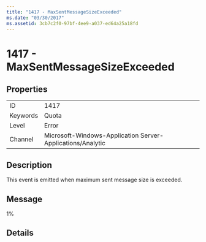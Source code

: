 ```yaml
---
title: "1417 - MaxSentMessageSizeExceeded"
ms.date: "03/30/2017"
ms.assetid: 3cb7c2f0-97bf-4ee9-a037-ed64a25a18fd
---
```

# 1417 - MaxSentMessageSizeExceeded
## Properties  
  
|||  
|-|-|  
|ID|1417|  
|Keywords|Quota|  
|Level|Error|  
|Channel|Microsoft-Windows-Application Server-Applications/Analytic|  
  
## Description  
 This event is emitted when maximum sent message size is exceeded.  
  
## Message  
 1%  
  
## Details
